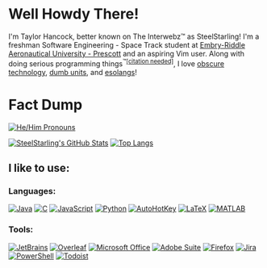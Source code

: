 # Well Howdy There!
I'm Taylor Hancock, better known on The Interwebz:tm: as SteelStarling! I'm a freshman Software Engineering - Space Track student at [Embry-Riddle Aeronautical University - Prescott](https://prescott.erau.edu/) and an aspiring Vim user. Along with doing serious programming things<sup>:tm:[[citation needed]](https://en.wikipedia.org/wiki/Wikipedia:Citation_needed)</sup>, I love [obscure technology](https://www.youtube.com/watch?v=1OfxlSG6q5Y), [dumb units](https://en.wikipedia.org/wiki/List_of_humorous_units_of_measurement), and [esolangs](https://esolangs.org/wiki/Esoteric_programming_language)!



# Fact Dump
[![He/Him Pronouns](https://img.shields.io/badge/pronouns-he%2Fhim-blue)](https://pronoun.is/he/him)


[![SteelStarling's GitHub Stats](https://github-readme-stats.vercel.app/api?username=SteelStarling&theme=darcula)](https://github.com/anuraghazra/github-readme-stats)
[![Top Langs](https://github-readme-stats.vercel.app/api/top-langs/?username=SteelStarling&layout=compact&theme=darcula)](https://github.com/anuraghazra/github-readme-stats)

## I like to use:

### Languages:

[![Java](https://img.shields.io/badge/-Java-007396?logo=java)](https://www.java.com)
[![C](https://img.shields.io/badge/-C-A8B9CC?logo=c&logoColor=black)](https://en.wikipedia.org/wiki/C_(programming_language))
[![JavaScript](https://img.shields.io/badge/-JavaScript-F7DF1E?logo=javascript&logoColor=black)](https://www.javascript.com/)
[![Python](https://img.shields.io/badge/-Python-3776AB?logo=python&logoColor=white)](https://www.python.org/)
[![AutoHotKey](https://img.shields.io/badge/-AutoHotKey-34455?logo=autohotkey&logoColor=black)](https://www.autohotkey.com/)
[![LaTeX](https://img.shields.io/badge/-LaTeX-008080?logo=latex)](https://www.latex-project.org/)
[![MATLAB](https://img.shields.io/badge/-MATLAB-1684B3)](https://www.mathworks.com/products/matlab.html)

### Tools:
[![JetBrains](https://img.shields.io/badge/-JetBrains-000000?logo=jetbrains)](https://www.jetbrains.com/)
[![Overleaf](https://img.shields.io/badge/-Overleaf-47A141?logo=overleaf&logoColor=1E2530)](https://www.overleaf.com/)
[![Microsoft Office](https://img.shields.io/badge/-Microsoft%20Office-D83B01?logo=microsoft%20office)](https://www.office.com/)
[![Adobe Suite](https://img.shields.io/badge/-Adobe%20Suite-FF0000?logo=adobe)](https://www.adobe.com/)
[![Firefox](https://img.shields.io/badge/-Firefox-FF7139?logo=firefox&logoColor=white)](https://www.mozilla.org/en-US/firefox/new/)
[![Jira](https://img.shields.io/badge/-Jira-0052CC?logo=jira)](https://www.atlassian.com/software/jira)
[![PowerShell](https://img.shields.io/badge/-PowerShell-5391FE?logo=powershell&logoColor=white)](https://docs.microsoft.com/en-us/powershell/)
[![Todoist](https://img.shields.io/badge/-Todoist-E44332?logo=todoist&logoColor=white)](https://todoist.com/)


<!--
**SteelStarling/SteelStarling** is a ✨ _special_ ✨ repository because its `README.md` (this file) appears on your GitHub profile.

Here are some ideas to get you started:

- 🔭 I’m currently working on ...
- 🌱 I’m currently learning ...
- 👯 I’m looking to collaborate on ...
- 🤔 I’m looking for help with ...
- 💬 Ask me about ...
- 📫 How to reach me: ...
- 😄 Pronouns: ...
- ⚡ Fun fact: ...
-->


